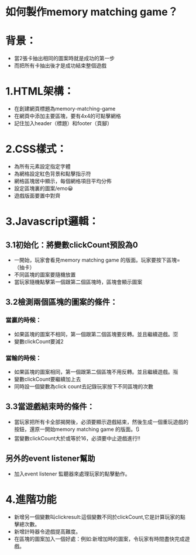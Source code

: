 # 如何製作memory matching game？
# 背景：
- 當2張卡抽出相同的圖案時就是成功的第一步
- 而把所有卡抽出後才是成功結束整個遊戲
# 1.HTML架構：
- 在創建網頁標題為memory-matching-game
- 在網頁中添加主要區塊，要有4x4的可點擊網格
- 記住加入header（標題）和footer（頁腳）
# 2.CSS樣式：
- 為所有元素設定指定字體
- 為網格設定紅色背景和點擊指示符
- 網格區塊居中顯示，每個網格項目平均分佈
- 設定區塊裏的圖案/emo😀
- 遊戲版面要置中對齊
# 3.Javascript邏輯：
## 3.1初始化：將變數clickCount預設為0
- 一開始，玩家會看見memory matching game 的版面。玩家要按下區塊=（抽卡）
- 不同區塊的圖案要隨機放置
- 當玩家隨機點擊第一個跟第二個區塊時，區塊會顯示圖案
## 3.2檢測兩個區塊的圖案的條件：
### 當贏的時候：
- 如果區塊的圖案不相同，第一個跟第二個區塊要反轉。並且繼續遊戲。🈳
- 變數clickCount要減2
### 當輸的時候：
- 如果區塊的圖案相同，第一個跟第二個區塊不用反轉。並且繼續遊戲。🈯
- 變數clickCount要繼續加上去
- 同時設一個變數為click count去記錄玩家按下不同區塊的次數
## 3.3當遊戲結束時的條件：
- 當玩家把所有卡全部揭開後，必須要顯示遊戲結束，然後生成一個重玩遊戲的按鈕，還原一開始memory matching game 的版面。🔃
- 當變數clickCount大於或等於16，必須要中止遊戲進行‼️
## 另外的event listener幫助
- 加入event listener 監聽器來處理玩家的點擊動作。
# 4.進階功能
- 新增另一個變數叫clickresult:這個變數不同於clickCount,它是計算玩家的點擊總次數。
- 新增計時器令遊戲提高難度。
- 在區塊的圖案加入一個好處：例如:新增加時的圖案，令玩家有時間盡快完成遊戲。
